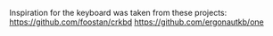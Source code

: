 Inspiration for the keyboard was taken from these projects:
https://github.com/foostan/crkbd 
https://github.com/ergonautkb/one
